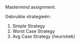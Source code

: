 Mastermind assignment.

Gebruikte strategieën:
1. Simple Strategy
2. Worst Case Strategy
3. Avg Case Strategy (heuristiek)

